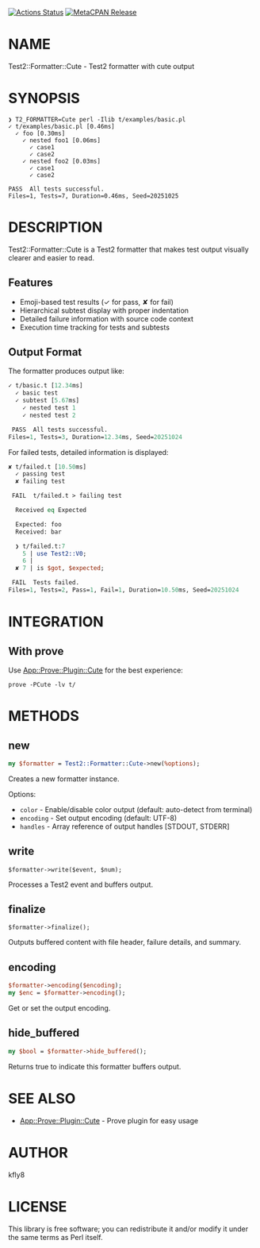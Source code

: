 [![Actions Status](https://github.com/kfly8/Test2-Formatter-Cute/actions/workflows/test.yml/badge.svg?branch=main)](https://github.com/kfly8/Test2-Formatter-Cute/actions?workflow=test) [![MetaCPAN Release](https://badge.fury.io/pl/Test2-Formatter-Cute.svg)](https://metacpan.org/release/Test2-Formatter-Cute)
# NAME

Test2::Formatter::Cute - Test2 formatter with cute output

# SYNOPSIS

```
❯ T2_FORMATTER=Cute perl -Ilib t/examples/basic.pl
✓ t/examples/basic.pl [0.46ms]
  ✓ foo [0.30ms]
    ✓ nested foo1 [0.06ms]
      ✓ case1
      ✓ case2
    ✓ nested foo2 [0.03ms]
      ✓ case1
      ✓ case2

PASS  All tests successful.
Files=1, Tests=7, Duration=0.46ms, Seed=20251025
```

# DESCRIPTION

Test2::Formatter::Cute is a Test2 formatter that makes test output visually clearer and easier to read.

## Features

- Emoji-based test results (✓ for pass, ✘ for fail)
- Hierarchical subtest display with proper indentation
- Detailed failure information with source code context
- Execution time tracking for tests and subtests

## Output Format

The formatter produces output like:

```perl
✓ t/basic.t [12.34ms]
  ✓ basic test
  ✓ subtest [5.67ms]
    ✓ nested test 1
    ✓ nested test 2

 PASS  All tests successful.
Files=1, Tests=3, Duration=12.34ms, Seed=20251024
```

For failed tests, detailed information is displayed:

```perl
✘ t/failed.t [10.50ms]
  ✓ passing test
  ✘ failing test

 FAIL  t/failed.t > failing test

  Received eq Expected

  Expected: foo
  Received: bar

  ❯ t/failed.t:7
    5 | use Test2::V0;
    6 |
  ✘ 7 | is $got, $expected;

 FAIL  Tests failed.
Files=1, Tests=2, Pass=1, Fail=1, Duration=10.50ms, Seed=20251024
```

# INTEGRATION

## With prove

Use [App::Prove::Plugin::Cute](https://metacpan.org/pod/App%3A%3AProve%3A%3APlugin%3A%3ACute) for the best experience:

```
prove -PCute -lv t/
```

# METHODS

## new

```perl
my $formatter = Test2::Formatter::Cute->new(%options);
```

Creates a new formatter instance.

Options:

- `color` - Enable/disable color output (default: auto-detect from terminal)
- `encoding` - Set output encoding (default: UTF-8)
- `handles` - Array reference of output handles \[STDOUT, STDERR\]

## write

```
$formatter->write($event, $num);
```

Processes a Test2 event and buffers output.

## finalize

```
$formatter->finalize();
```

Outputs buffered content with file header, failure details, and summary.

## encoding

```perl
$formatter->encoding($encoding);
my $enc = $formatter->encoding();
```

Get or set the output encoding.

## hide\_buffered

```perl
my $bool = $formatter->hide_buffered();
```

Returns true to indicate this formatter buffers output.

# SEE ALSO

- [App::Prove::Plugin::Cute](https://metacpan.org/pod/App%3A%3AProve%3A%3APlugin%3A%3ACute) - Prove plugin for easy usage

# AUTHOR

kfly8

# LICENSE

This library is free software; you can redistribute it and/or modify
it under the same terms as Perl itself.
